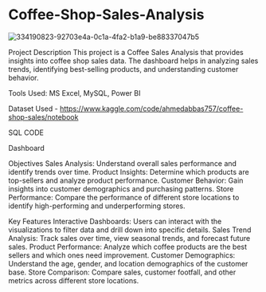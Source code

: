 # Coffee-Shop-Sales-Analysis

![334190823-92703e4a-0c1a-4fa2-b1a9-be88337047b5](https://github.com/user-attachments/assets/c9536613-6787-4928-bf57-85780d40d2c3)



Project Description This project is a Coffee Sales Analysis that provides insights into coffee shop sales data. The dashboard helps in analyzing sales trends, identifying best-selling products, and understanding customer behavior.

Tools Used: MS Excel, MySQL, Power BI

Dataset Used - https://www.kaggle.com/code/ahmedabbas757/coffee-shop-sales/notebook

SQL CODE 

Dashboard

Objectives Sales Analysis: Understand overall sales performance and identify trends over time. Product Insights: Determine which products are top-sellers and analyze product performance. Customer Behavior: Gain insights into customer demographics and purchasing patterns. Store Performance: Compare the performance of different store locations to identify high-performing and underperforming stores.

Key Features Interactive Dashboards: Users can interact with the visualizations to filter data and drill down into specific details. Sales Trend Analysis: Track sales over time, view seasonal trends, and forecast future sales. Product Performance: Analyze which coffee products are the best sellers and which ones need improvement. Customer Demographics: Understand the age, gender, and location demographics of the customer base. Store Comparison: Compare sales, customer footfall, and other metrics across different store locations.
